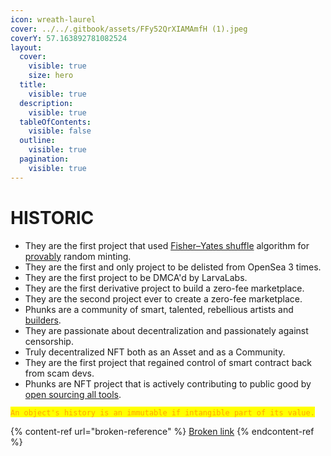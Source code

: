 ```yaml
---
icon: wreath-laurel
cover: ../../.gitbook/assets/FFy52QrXIAMAmfH (1).jpeg
coverY: 57.163892781082524
layout:
  cover:
    visible: true
    size: hero
  title:
    visible: true
  description:
    visible: true
  tableOfContents:
    visible: false
  outline:
    visible: true
  pagination:
    visible: true
---
```


# HISTORIC

* They are the first project that used [Fisher–Yates shuffle](https://en.wikipedia.org/wiki/Fisher%E2%80%93Yates_shuffle#The_modern_algorithm) algorithm for [provably](https://medium.com/@dumbnamenumbers/erc721r-a-new-erc721-contract-for-random-minting-so-people-dont-snipe-all-the-rares-68dd06611e5) random minting.
* They are the first and only project to be delisted from OpenSea 3 times.&#x20;
* They are the first project to be DMCA'd by LarvaLabs.&#x20;
* They are the first derivative project to build a zero-fee marketplace.&#x20;
* They are the second project ever to create a zero-fee marketplace.&#x20;
* Phunks are a community of smart, talented, rebellious artists and [builders](../../resources/code-and-more/open-sourced.md).&#x20;
* They are passionate about decentralization and passionately against censorship.
* Truly decentralized NFT both as an Asset and as a Community.
* They are the first project that regained control of smart contract back from scam devs.
* Phunks are NFT project that is actively contributing to public good by [open sourcing all tools](../../resources/code-and-more/open-sourced.md).

<mark style="color:orange;">`An object's history is an immutable if intangible part of its value.`</mark>

{% content-ref url="broken-reference" %}
[Broken link](broken-reference)
{% endcontent-ref %}
